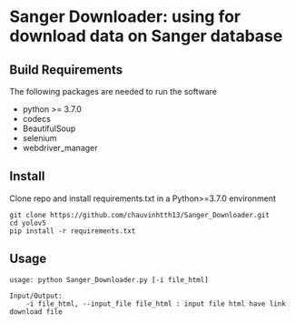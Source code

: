 # Sanger Downloader: using for download data on Sanger database

## Build Requirements
The following packages are needed to run the software
+ python >= 3.7.0
+ codecs
+ BeautifulSoup
+ selenium
+ webdriver_manager
## Install
Clone repo and install requirements.txt in a Python>=3.7.0 environment
```commandline
git clone https://github.com/chauvinhtth13/Sanger_Downloader.git
cd yolov5
pip install -r requirements.txt
```
## Usage
```commandline
usage: python Sanger_Downloader.py [-i file_html]

Input/Output:
    -i file_html, --input_file file_html : input file html have link download file
```

